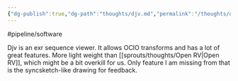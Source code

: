 ```yaml
---
{"dg-publish":true,"dg-path":"thoughts/djv.md","permalink":"/thoughts/djv/","hide":true}
---
```



#pipeline/software

Djv is an exr sequence viewer. It allows OCIO transforms and has a lot of great features. More light weight than [[sprouts/thoughts/Open RV\|Open RV]], which might be a bit overkill for us. Only feature I am missing from that is the syncsketch-like drawing for feedback.